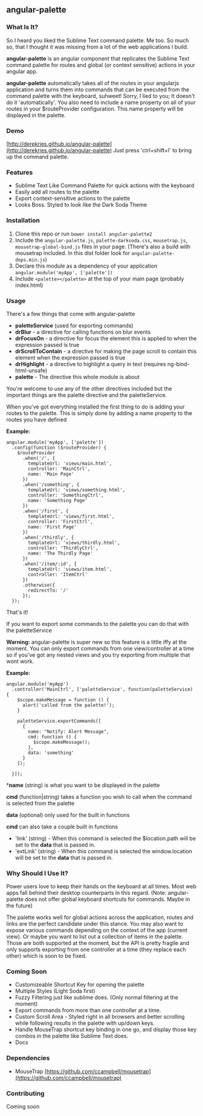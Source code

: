 ## angular-palette

### What Is It?


So I heard you liked the Sublime Text command palette. Me too. So much so, that 
I thought it was missing from a lot of the web applications I build. 

**angular-palette** is an angular component that replicates the Sublime Text command
palette for routes and global (or context sensitive) actions in your angular app.

**angular-palette** automatically takes all of the routes in your angularjs
application and turns them into commands that can be executed from the command
palette with the keyboard, suhweet! Sorry, I lied to you; It doesn't do it 
'automatically'. You also need to include a name property on all of your routes
in your $routeProvider configuration. This name property will be displayed in the
palette.


### Demo
[http://derekries.github.io/angular-palette](http://derekries.github.io/angular-palette)
Just press 'ctrl+shift+l' to bring up the command palette.

### Features
 - Sublime Text Like Command Palette for quick actions with the keyboard
 - Easily add all routes to the palette
 - Export context-sensitive actions to the palette
 - Looks Boss. Styled to look like the Dark Soda Theme

### Installation

1. Clone this repo or run `bower install angular-palette2`
2. Include the `angular-palette.js`, `palette-darksoda.css`, `mousetrap.js`,
`mousetrap-global-bind.js` files in your page. (There's also a build with mousetrap
included. In this dist folder look for `angular-palette-deps.min.js`)
3. Declare this module as a dependency of your application
`angular.module('myApp', ['palette'])`
4. Include `<palette></palette>` at the top of your main page (probably index.html)

### Usage

There's a few things that come with angular-palette
 - **paletteService** (used for exporting commands)
 - **drBlur** - a directive for calling functions on blur events
 - **drFocusOn** - a directive for focus the element this is applied to when the expression
passed is true
 - **drScrollToContain** - a directive for making the page scroll to contain this element
when the expression passed is true
 - **drHighlight** - a directive to highlight a query in text (requires ng-bind-html-unsafe)
 - **palette** - The directive this whole module is about

You're welcome to use any of the other directives included but the important things
are the palette directive and the paletteService.

When you've got everything installed the first thing to do is adding your routes to the
palette. This is simply done by adding a name property to the routes you have defined

**Example:**

    angular.module('myApp', ['palette'])
      .config(function ($routeProvider) {
        $routeProvider
          .when('/', {
            templateUrl: 'views/main.html',
            controller: 'MainCtrl',
            name: 'Main Page'
          })
          .when('/something', {
            templateUrl: 'views/something.html',
            controller: 'SomethingCtrl',
            name: 'Something Page'
          })
          .when('/first', {
            templateUrl: 'views/first.html',
            controller: 'FirstCtrl',
            name: 'First Page'
          })
          .when('/thirdly', {
            templateUrl: 'views/thirdly.html',
            controller: 'ThirdlyCtrl',
            name: 'The Thirdly Page'
          })
          .when('/item/:id', {
            templateUrl: 'views/item.html',
            controller: 'ItemCtrl'
          })
          .otherwise({
            redirectTo: '/'
          });
      });

That's it!

If you want to export some commands to the palette you can do that with the paletteService

**Warning:** angular-palette is super new so this feature is a little iffy at the moment. You
can only export commands from one view/controller at a time so if you've got any nested views
and you try exporting from multiple that wont work.

**Example:**

    angular.module('myApp')
      .controller('MainCtrl', ['paletteService', function(paletteService) {
        $scope.makeMessage = function () {
          alert('called from the palette!');
        }

        paletteService.exportCommands([
          {
            name: "Notify: Alert Message",
            cmd: function () {
              $scope.makeMessage();
            },
            data: 'something'
          }
        ]);

      }]);

***name** (string) is what you want to be displayed in the palette

**cmd** (function|string) takes a function you wish to call when the command is selected from the palette

**data** (optional) only used for the built in functions

**cmd** can also take a couple built in functions
 - 'link' (string) - When this command is selected the $location.path will be set to the **data**
that is passed in.
 - 'extLink' (string) - When this command is selected the window.location will be set to the **data** that is passed in.


### Why Should I Use It?

Power users love to keep their hands on the keyboard at all times. Most web apps
fall behind their desktop counterparts in this regard. (Note: angular-palette
does not offer global keyboard shortcuts for commands. Maybe in the future)

The palette works well for global actions across the application, routes and 
links are the perfect candidate under this stance. You may also want to 
expose various commands depending on the context of the app (current view). Or
maybe you want to list out a collection of items in the palette. Those are both
supported at the moment, but the API is pretty fragile and only supports exporting
from one controller at a time (they replace each other) which is soon to be fixed.

### Coming Soon

 - Customizeable Shortcut Key for opening the palette
 - Multiple Styles (Light Soda first)
 - Fuzzy Filtering just like sublime does. (Only normal filtering at the moment)
 - Export commands from more than one controller at a time.
 - Custom Scroll Area - Styled right in all browsers and better scrolling while following
results in the palette with up/down keys.
 - Handle MouseTrap shortcut key binding in one go, and display those key combos
in the palette like Sublime Text does.
 - Docs

### Dependencies

 - MouseTrap [https://github.com/ccampbell/mousetrap](https://github.com/ccampbell/mousetrap)

### Contributing

Coming soon
